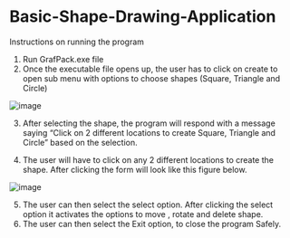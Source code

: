 # Basic-Shape-Drawing-Application

Instructions on running the program

1.	Run GrafPack.exe file
2.	Once the executable file opens up, the user has to click on create to open sub menu with options to choose shapes (Square, Triangle and Circle) 

 ![image](https://user-images.githubusercontent.com/122311530/212093079-6012b63f-252b-4b43-8ed6-ec7b923353b0.png)


3.	After selecting the shape, the program will respond with a message saying “Click on 2 different locations to create Square, Triangle and Circle” based on the selection. 

4.	The user will have to click on any 2 different locations to create the shape. After clicking the form will look like this figure below. 

 ![image](https://user-images.githubusercontent.com/122311530/212093175-56b7fbde-8097-4d9a-80dd-4c4117b3fe3e.png)


5.	The user can then select the select option. After clicking the select option it activates the options to move , rotate and delete shape. 
6.	The user can then select the Exit option, to close the program Safely. 

